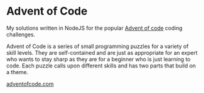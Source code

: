 # Advent of Code

My solutions written in NodeJS for the popular [Advent of code](http://adventofcode.com) coding challenges.

Advent of Code is a series of small programming puzzles for a variety of skill levels. They are self-contained and are just as appropriate for an expert who wants to stay sharp as they are for a beginner who is just learning to code. Each puzzle calls upon different skills and has two parts that build on a theme.

[adventofcode.com](http://adventofcode.com)
